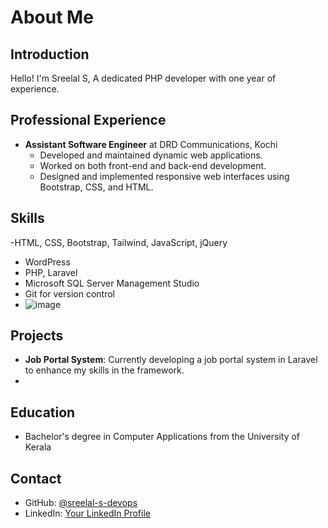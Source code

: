 # About Me

## Introduction
Hello! I'm Sreelal S, A dedicated PHP developer with one year of experience.

## Professional Experience
- **Assistant Software Engineer** at DRD Communications, Kochi
  - Developed and maintained dynamic web applications.
  - Worked on both front-end and back-end development.
  - Designed and implemented responsive web interfaces using Bootstrap, CSS, and HTML.

## Skills
-HTML, CSS, Bootstrap, Tailwind, JavaScript, jQuery
- WordPress
- PHP, Laravel
- Microsoft SQL Server Management Studio
- Git for version control
- ![image](https://github.com/user-attachments/assets/0a53ca93-c81e-4e84-9972-7a4a970829ea)


## Projects
- **Job Portal System**: Currently developing a job portal system in Laravel to enhance my skills in the framework.
- 
## Education
- Bachelor's degree in Computer Applications from the University of Kerala

## Contact
- GitHub: [@sreelal-s-devops](https://github.com/sreelal-s-devops)
- LinkedIn: [Your LinkedIn Profile](https://www.linkedin.com/)

